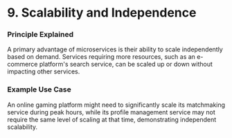 # 9. Scalability and Independence

### Principle Explained
A primary advantage of microservices is their ability to scale independently based on demand. Services requiring more resources, such as an e-commerce platform's search service, can be scaled up or down without impacting other services.

### Example Use Case
An online gaming platform might need to significantly scale its matchmaking service during peak hours, while its profile management service may not require the same level of scaling at that time, demonstrating independent scalability.